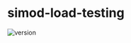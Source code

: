 # simod-load-testing

![version](https://img.shields.io/github/v/tag/AutomatedProcessImprovement/simod-load-testing)